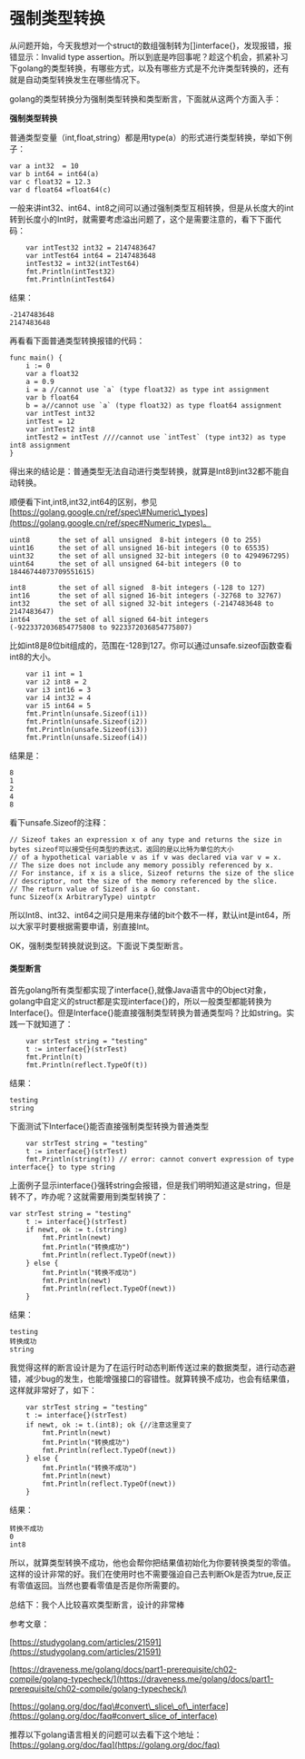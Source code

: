 # 强制类型转换

从问题开始，今天我想对一个struct的数组强制转为\[\]interface{}，发现报错，报错显示：Invalid type assertion。所以到底是咋回事呢？趁这个机会，抓紧补习下golang的类型转换，有哪些方式，以及有哪些方式是不允许类型转换的，还有就是自动类型转换发生在哪些情况下。

golang的类型转换分为强制类型转换和类型断言，下面就从这两个方面入手：

**强制类型转换**

普通类型变量（int,float,string）都是用type\(a）的形式进行类型转换，举如下例子：

```text
var a int32  = 10
var b int64 = int64(a)
var c float32 = 12.3
var d float64 =float64(c)
```

一般来讲int32、int64、int8之间可以通过强制类型互相转换，但是从长度大的int转到长度小的Int时，就需要考虑溢出问题了，这个是需要注意的，看下下面代码：

```text
    var intTest32 int32 = 2147483647
    var intTest64 int64 = 2147483648
    intTest32 = int32(intTest64)
    fmt.Println(intTest32)
    fmt.Println(intTest64)
```

结果：

```text
-2147483648
2147483648
```

再看看下面普通类型转换报错的代码：

```text
func main() {
    i := 0
    var a float32
    a = 0.9
    i = a //cannot use `a` (type float32) as type int assignment
    var b float64
    b = a//cannot use `a` (type float32) as type float64 assignment
    var intTest int32
    intTest = 12
    var intTest2 int8
    intTest2 = intTest ////cannot use `intTest` (type int32) as type int8 assignment
}
```

得出来的结论是：普通类型无法自动进行类型转换，就算是Int8到int32都不能自动转换。

顺便看下int,int8,int32,int64的区别，参见[https://golang.google.cn/ref/spec\#Numeric\_types](https://golang.google.cn/ref/spec#Numeric_types)。

```text
uint8       the set of all unsigned  8-bit integers (0 to 255)
uint16      the set of all unsigned 16-bit integers (0 to 65535)
uint32      the set of all unsigned 32-bit integers (0 to 4294967295)
uint64      the set of all unsigned 64-bit integers (0 to 18446744073709551615)
​
int8        the set of all signed  8-bit integers (-128 to 127)
int16       the set of all signed 16-bit integers (-32768 to 32767)
int32       the set of all signed 32-bit integers (-2147483648 to 2147483647)
int64       the set of all signed 64-bit integers (-9223372036854775808 to 9223372036854775807)
```

比如int8是8位bit组成的，范围在-128到127。你可以通过unsafe.sizeof函数查看int8的大小。

```text
    var i1 int = 1
    var i2 int8 = 2
    var i3 int16 = 3
    var i4 int32 = 4
    var i5 int64 = 5
    fmt.Println(unsafe.Sizeof(i1))
    fmt.Println(unsafe.Sizeof(i2))
    fmt.Println(unsafe.Sizeof(i3))
    fmt.Println(unsafe.Sizeof(i4))
```

结果是：

```text
8
1
2
4
8
```

看下unsafe.Sizeof的注释：

```text
// Sizeof takes an expression x of any type and returns the size in bytes sizeof可以接受任何类型的表达式，返回的是以比特为单位的大小
// of a hypothetical variable v as if v was declared via var v = x.
// The size does not include any memory possibly referenced by x.
// For instance, if x is a slice, Sizeof returns the size of the slice
// descriptor, not the size of the memory referenced by the slice.
// The return value of Sizeof is a Go constant.
func Sizeof(x ArbitraryType) uintptr
```

所以Int8、int32、int64之间只是用来存储的bit个数不一样，默认int是int64，所以大家平时要根据需要申请，别直接Int。

OK，强制类型转换就说到这。下面说下类型断言。

#### 类型断言

首先golang所有类型都实现了interface{},就像Java语言中的Object对象，golang中自定义的struct都是实现interface{}的，所以一般类型都能转换为Interface{}。但是Interface{}能直接强制类型转换为普通类型吗？比如string。实践一下就知道了：

```text
    var strTest string = "testing"
    t := interface{}(strTest)
    fmt.Println(t)
    fmt.Println(reflect.TypeOf(t))
```

结果：

```text
testing
string
```

下面测试下Interface{}能否直接强制类型转换为普通类型

```text
    var strTest string = "testing"
    t := interface{}(strTest)
    fmt.Println(string(t)) // error: cannot convert expression of type interface{} to type string
```

上面例子显示interface{}强转string会报错，但是我们明明知道这是string，但是转不了，咋办呢？这就需要用到类型转换了：

```text
var strTest string = "testing"
    t := interface{}(strTest)
    if newt, ok := t.(string)
        fmt.Println(newt)
        fmt.Println("转换成功")
        fmt.Println(reflect.TypeOf(newt))
    } else {
        fmt.Println("转换不成功")
        fmt.Println(newt)
        fmt.Println(reflect.TypeOf(newt))
    }
```

结果：

```text
testing
转换成功
string
```

我觉得这样的断言设计是为了在运行时动态判断传送过来的数据类型，进行动态避错，减少bug的发生，也能增强接口的容错性。就算转换不成功，也会有结果值，这样就非常好了，如下：

```text
    var strTest string = "testing"
    t := interface{}(strTest)
    if newt, ok := t.(int8); ok {//注意这里变了
        fmt.Println(newt)
        fmt.Println("转换成功")
        fmt.Println(reflect.TypeOf(newt))
    } else {
        fmt.Println("转换不成功")
        fmt.Println(newt)
        fmt.Println(reflect.TypeOf(newt))
    }
```

结果：

```text
转换不成功
0
int8
```

所以，就算类型转换不成功，他也会帮你把结果值初始化为你要转换类型的零值。这样的设计非常的好。我们在使用时也不需要强迫自己去判断Ok是否为true,反正有零值返回。当然也要看零值是否是你所需要的。

总结下：我个人比较喜欢类型断言，设计的非常棒

参考文章：

[https://studygolang.com/articles/21591](https://studygolang.com/articles/21591)

[https://draveness.me/golang/docs/part1-prerequisite/ch02-compile/golang-typecheck/](https://draveness.me/golang/docs/part1-prerequisite/ch02-compile/golang-typecheck/)

[https://golang.org/doc/faq\#convert\_slice\_of\_interface](https://golang.org/doc/faq#convert_slice_of_interface)

推荐以下golang语言相关的问题可以去看下这个地址：[https://golang.org/doc/faq](https://golang.org/doc/faq)

